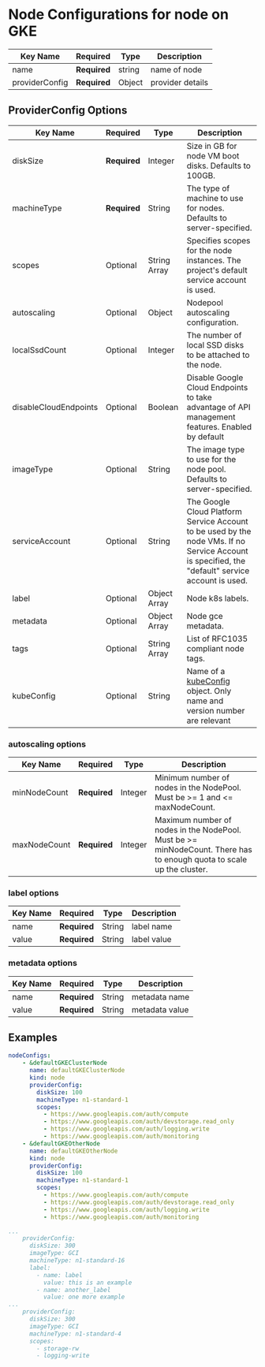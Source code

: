 # Node Configurations for node on GKE
| Key Name       | Required     | Type         | Description      |
| -------------- | ------------ | ----------   | ---------------- |
| name           | __Required__ | string       | name of node     |
| providerConfig | __Required__ | Object       | provider details |

## ProviderConfig Options
| Key Name       | Required     | Type         | Description  |
| -------------- | ------------ | ----------   | ------------ |
| diskSize       | __Required__ | Integer      | Size in GB for node VM boot disks. Defaults to 100GB.|
| machineType    | __Required__ | String       | The type of machine to use for nodes. Defaults to server-specified.|
| scopes         | Optional     | String Array | Specifies scopes for the node instances. The project's default service account is used. |
| autoscaling    | Optional     | Object       | Nodepool autoscaling configuration. |
| localSsdCount  | Optional     | Integer      | The number of local SSD disks to be attached to the node. |
| disableCloudEndpoints | Optional | Boolean   | Disable Google Cloud Endpoints to take advantage of API management features. Enabled by default |
| imageType      | Optional     | String       | The image type to use for the node pool. Defaults to server-specified. |
| serviceAccount | Optional     | String       | The Google Cloud Platform Service Account to be used by the node VMs. If no Service Account is specified, the "default" service account is used. |
| label          | Optional     | Object Array | Node k8s labels. |
| metadata       | Optional     | Object Array | Node gce metadata. |
| tags           | Optional     | String Array | List of RFC1035 compliant node tags. |
| kubeConfig     | Optional     | String       | Name of a [kubeConfig](../kubeconfig.md) object. Only name and version number are relevant |

### autoscaling options
| Key Name | Required | Type | Description|
| --- | --- | --- | --- |
| minNodeCount | __Required__ | Integer | Minimum number of nodes in the NodePool. Must be >= 1 and <= maxNodeCount. |
| maxNodeCount | __Required__ | Integer | Maximum number of nodes in the NodePool. Must be >= minNodeCount. There has to enough quota to scale up the cluster. |

### label options
| Key Name | Required | Type | Description|
| --- | --- | --- | --- |
| name | __Required__ | String | label name |
| value | __Required__ | String | label value |

### metadata options
| Key Name | Required | Type | Description|
| --- | --- | --- | --- |
| name | __Required__ | String | metadata name |
| value | __Required__ | String | metadata value |


## Examples
```yaml
nodeConfigs:
    - &defaultGKEClusterNode
      name: defaultGKEClusterNode
      kind: node
      providerConfig:
        diskSize: 100
        machineType: n1-standard-1
        scopes:
          - https://www.googleapis.com/auth/compute
          - https://www.googleapis.com/auth/devstorage.read_only
          - https://www.googleapis.com/auth/logging.write
          - https://www.googleapis.com/auth/monitoring
    - &defaultGKEOtherNode
      name: defaultGKEOtherNode
      kind: node
      providerConfig:
        diskSize: 100
        machineType: n1-standard-1
        scopes:
          - https://www.googleapis.com/auth/compute
          - https://www.googleapis.com/auth/devstorage.read_only
          - https://www.googleapis.com/auth/logging.write
          - https://www.googleapis.com/auth/monitoring
```

```yaml
...
    providerConfig:
      diskSize: 300
      imageType: GCI
      machineType: n1-standard-16
      label:
        - name: label
          value: this is an example
        - name: another_label
          value: one more example
...
    providerConfig:
      diskSize: 300
      imageType: GCI
      machineType: n1-standard-4
      scopes:
        - storage-rw
        - logging-write
```
